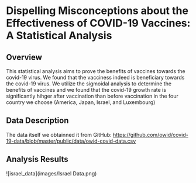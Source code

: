 # Dispelling Misconceptions about the Effectiveness of COVID-19 Vaccines: A Statistical Analysis

## Overview
This statistical analysis aims to prove the benefits of vaccines towards the covid-19 virus. We found that the vacciness indeed is beneficiary towards the covid-19 virus. We utilize the sigmoidal analysis to determine the benefits of vaccines and we found that the covid-19 growth rate is significantly hihger after vaccination than before vaccination in the four country we choose (America, Japan, Israel, and Luxembourg)

## Data Description
The data itself we obtainned it from GitHub: https://github.com/owid/covid-19-data/blob/master/public/data/owid-covid-data.csv

## Analysis Results
![israel_data](images/Israel Data.png)
